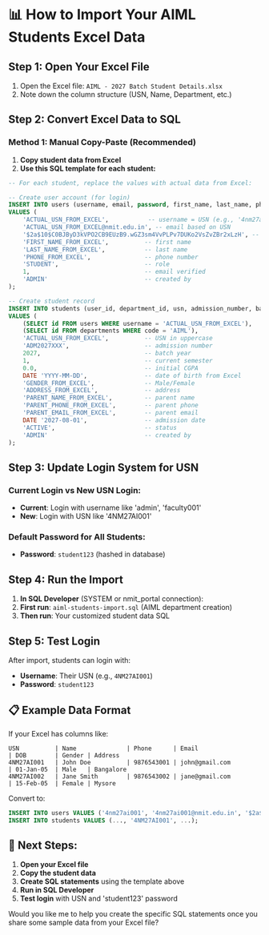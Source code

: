# 📊 How to Import Your AIML Students Excel Data

## Step 1: Open Your Excel File
1. Open the Excel file: `AIML - 2027 Batch Student Details.xlsx`
2. Note down the column structure (USN, Name, Department, etc.)

## Step 2: Convert Excel Data to SQL

### Method 1: Manual Copy-Paste (Recommended)
1. **Copy student data from Excel**
2. **Use this SQL template for each student:**

```sql
-- For each student, replace the values with actual data from Excel:

-- Create user account (for login)
INSERT INTO users (username, email, password, first_name, last_name, phone_number, role, is_email_verified, created_by) 
VALUES (
    'ACTUAL_USN_FROM_EXCEL',           -- username = USN (e.g., '4nm27ai001')
    'ACTUAL_USN_FROM_EXCEL@nmit.edu.in', -- email based on USN
    '$2a$10$C0BJByD3kVPO2CB9EUzB9.wGZ3sm4VvPLPv7DUKo2VsZvZBr2xLzH', -- default password hash for 'student123'
    'FIRST_NAME_FROM_EXCEL',          -- first name
    'LAST_NAME_FROM_EXCEL',           -- last name  
    'PHONE_FROM_EXCEL',               -- phone number
    'STUDENT',                        -- role
    1,                                -- email verified
    'ADMIN'                           -- created by
);

-- Create student record
INSERT INTO students (user_id, department_id, usn, admission_number, batch_year, current_semester, cgpa, date_of_birth, gender, address, parent_name, parent_phone, parent_email, admission_date, status, created_by) 
VALUES (
    (SELECT id FROM users WHERE username = 'ACTUAL_USN_FROM_EXCEL'),
    (SELECT id FROM departments WHERE code = 'AIML'),
    'ACTUAL_USN_FROM_EXCEL',          -- USN in uppercase
    'ADM2027XXX',                     -- admission number
    2027,                             -- batch year
    1,                                -- current semester
    0.0,                              -- initial CGPA
    DATE 'YYYY-MM-DD',                -- date of birth from Excel
    'GENDER_FROM_EXCEL',              -- Male/Female
    'ADDRESS_FROM_EXCEL',             -- address
    'PARENT_NAME_FROM_EXCEL',         -- parent name
    'PARENT_PHONE_FROM_EXCEL',        -- parent phone
    'PARENT_EMAIL_FROM_EXCEL',        -- parent email
    DATE '2027-08-01',                -- admission date
    'ACTIVE',                         -- status
    'ADMIN'                           -- created by
);
```

## Step 3: Update Login System for USN

### Current Login vs New USN Login:
- **Current**: Login with username like 'admin', 'faculty001'
- **New**: Login with USN like '4NM27AI001'

### Default Password for All Students:
- **Password**: `student123` (hashed in database)

## Step 4: Run the Import

1. **In SQL Developer** (SYSTEM or nmit_portal connection):
2. **First run**: `aiml-students-import.sql` (AIML department creation)
3. **Then run**: Your customized student data SQL

## Step 5: Test Login

After import, students can login with:
- **Username**: Their USN (e.g., `4NM27AI001`)
- **Password**: `student123`

## 📋 Example Data Format

If your Excel has columns like:
```
USN          | Name              | Phone      | Email                    | DOB        | Gender | Address
4NM27AI001   | John Doe          | 9876543001 | john@gmail.com          | 01-Jan-05  | Male   | Bangalore
4NM27AI002   | Jane Smith        | 9876543002 | jane@gmail.com          | 15-Feb-05  | Female | Mysore
```

Convert to:
```sql
INSERT INTO users VALUES ('4nm27ai001', '4nm27ai001@nmit.edu.in', '$2a$10$...', 'John', 'Doe', '9876543001', 'STUDENT', 1, 'ADMIN');
INSERT INTO students VALUES (..., '4NM27AI001', ...);
```

## 🚀 Next Steps:

1. **Open your Excel file**
2. **Copy the student data**
3. **Create SQL statements** using the template above
4. **Run in SQL Developer**
5. **Test login** with USN and 'student123' password

Would you like me to help you create the specific SQL statements once you share some sample data from your Excel file?